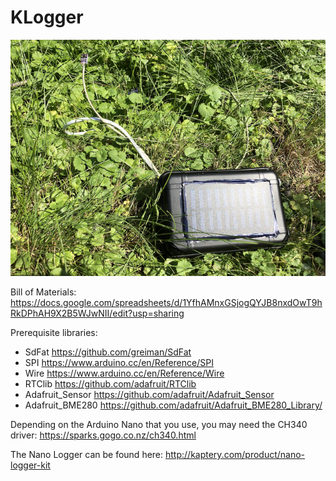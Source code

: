 # KLogger

![Logger Picture](/box.png)

Bill of Materials: https://docs.google.com/spreadsheets/d/1YfhAMnxGSjogQYJB8nxdOwT9hRkDPhAH9X2B5WJwNII/edit?usp=sharing

Prerequisite libraries:
- SdFat https://github.com/greiman/SdFat
- SPI https://www.arduino.cc/en/Reference/SPI
- Wire https://www.arduino.cc/en/Reference/Wire
- RTClib https://github.com/adafruit/RTClib
- Adafruit_Sensor https://github.com/adafruit/Adafruit_Sensor
- Adafruit_BME280 https://github.com/adafruit/Adafruit_BME280_Library/

Depending on the Arduino Nano that you use, you may need the CH340 driver: https://sparks.gogo.co.nz/ch340.html

The Nano Logger can be found here: http://kaptery.com/product/nano-logger-kit

